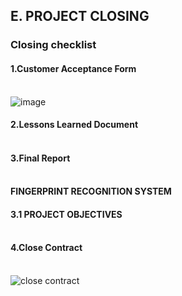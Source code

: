 ## E. PROJECT CLOSING

### Closing checklist

#### 1.Customer Acceptance Form<br><br>
![image](https://user-images.githubusercontent.com/116957596/211549156-bd8a1104-736f-43e0-8051-2290268ec3a5.png)

#### 2.Lessons Learned Document<br><br>

#### 3.Final Report<br><br>
#### FINGERPRINT RECOGNITION SYSTEM
#### 3.1 PROJECT OBJECTIVES <br><br>

#### 4.Close Contract<br><br>
![close contract](https://user-images.githubusercontent.com/121373554/211574025-68293a14-b921-438a-b130-a0f75e99f396.PNG)
